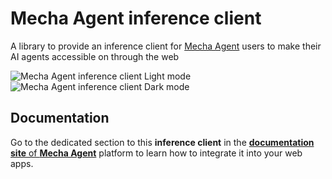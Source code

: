 # Mecha Agent inference client

A library to provide an inference client for
[Mecha Agent](https://github.com/AbdulrhmanGoni/mecha_agent) users to make their
AI agents accessible on through the web

![Mecha Agent inference client Light mode](./assets/light-ui.png)
![Mecha Agent inference client Dark mode](./assets/dark-ui.png)

## Documentation

Go to the dedicated section to this **inference client** in the 
[**documentation site** of **Mecha Agent**](https://abdulrhmangoni.github.io/mecha_agent_docs/docs/get-started/inference-client)  platform to learn how to integrate it into your web apps.

